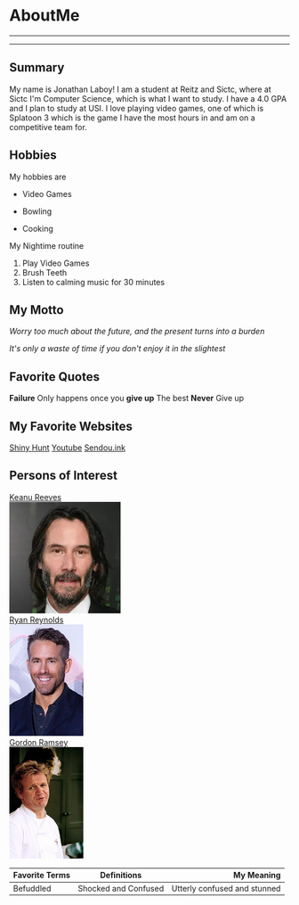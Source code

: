 # AboutMe
---
---
## Summary

My name is Jonathan Laboy! I am a student at Reitz and Sictc, where at Sictc I'm Computer Science, which is what I want to study. I have a 4.0 GPA and I plan to study at USI. I love playing video games, one of which is Splatoon 3 which is the game I have the most hours in and am on a competitive team for.

[1]: https://en.wikipedia.org/wiki/Keanu_Reeves\
[2]: https://en.wikipedia.org/wiki/Ryan_Reynolds
[3]: https://en.wikipedia.org/wiki/Gordon_Ramsay

Hobbies
-

My hobbies are 

- Video Games
+ Bowling
* Cooking

My Nightime routine

1. Play Video Games
2. Brush Teeth
3. Listen to calming music for 30 minutes

## My Motto

*Worry too much about the future, and the present turns into a burden*

_It's only a waste of time if you don't enjoy it in the slightest_

## Favorite Quotes ##

**Failure** Only happens once you **give up** 
The best **Never** Give up

## My Favorite Websites

[Shiny Hunt](https://www.shinyhunt.com/ "Shiny Hunting Tracker")
[Youtube](https://www.youtube.com/ "Where I Watch My Videos")
[Sendou.ink](https://sendou.ink/ "Comp Splatoon Hub")

## Persons of Interest

[Keanu Reeves][1]<br>
<kbd>
<img src="https://github.com/Jonathan-Ldev/AboutMe2/blob/main/Keanu.webp" height="200px"></kbd><br>
[Ryan Reynolds][2]<br>
<kbd>
<img src="https://github.com/Jonathan-Ldev/AboutMe2/blob/main/Reynolds.jpg" height="200px"></kbd><br>
[Gordon Ramsey][3]<br>
<kbd>
<img src="https://github.com/Jonathan-Ldev/AboutMe2/blob/main/Gordon_Ramsay.jpg" height="200px"></kbd><br>

|Favorite Terms| Definitions | My Meaning |
|:-|:----:| ---:|
|Befuddled| Shocked and Confused | Utterly confused and stunned |


